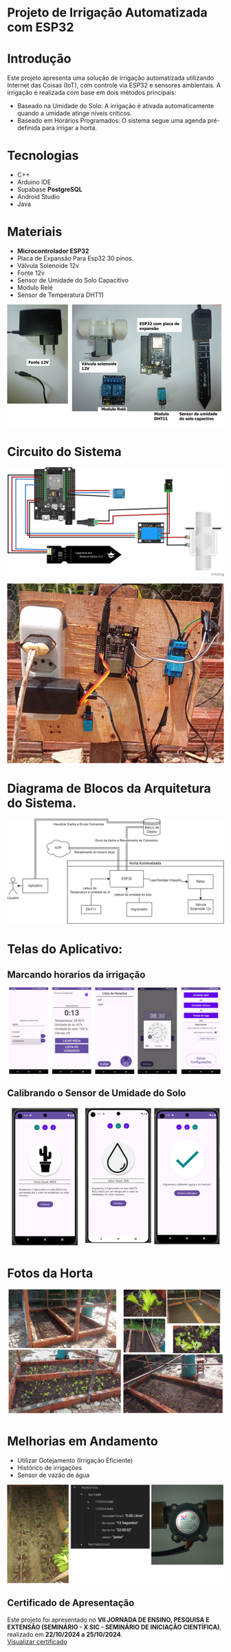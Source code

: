 # Projeto de Irrigação Automatizada com ESP32

# Introdução
Este projeto apresenta uma solução de irrigação automatizada utilizando Internet das Coisas (IoT), com controle via ESP32 e sensores ambientais. A irrigação é realizada com base em dois métodos principais:

- Baseado na Umidade do Solo: A irrigação é ativada automaticamente quando a umidade atinge níveis críticos.
- Baseado em Horários Programados: O sistema segue uma agenda pré-definida para irrigar a horta.

# Tecnologias
- C++
- Arduino IDE
- Supabase **PostgreSQL**
- Android Studio
- Java

# Materiais
- **Microcontrolador ESP32**
- Placa de Expansão Para Esp32 30 pinos.​
- Válvula Solenoide 12v​
- Fonte 12v​
- Sensor de Umidade do Solo Capacitivo​
- Modulo Relé​
- Sensor de Temperatura DHT11​

![Foto dos Materiais.](img/materiais.png)

# Circuito do Sistema 

![Circuito do Sistema.](img/circuito_sistema.png)

![Foto do Sistema real.](img/Sistema_real.png)

# Diagrama de Blocos da Arquitetura do Sistema.

![Diagrama de Blocos de Arquitetura de Sistema.](img/Diagrama_de_blocos.png)

# Telas do Aplicativo:
## Marcando horarios da irrigação

![Telas do aplictivo.](img/telas_1.png)

## Calibrando o Sensor de Umidade do Solo

![Foto do Sistema real.](img/telas_2.png)

# Fotos da Horta

![Fotos da Horta com o sistema aplicado.](img/horta_fotos.png)

# Melhorias em Andamento
- Utilizar Gotejamento (Irrigação Eficiente)
- Histórico de irrigações 
- Sensor de vazão de água 

![Fotos das melhorias sugeridas.](img/melhorias.png)

## Certificado de Apresentação

Este projeto foi apresentado no **VII JORNADA DE ENSINO, PESQUISA E EXTENSÃO (SEMINÁRIO - X SIC - SEMINÁRIO DE INICIAÇÃO CIENTÍFICA)**, realizado em **22/10/2024 a 25/10/2024**.  
[Visualizar certificado](img/Certificado_EVENTO_IC_censurado.pdf)


